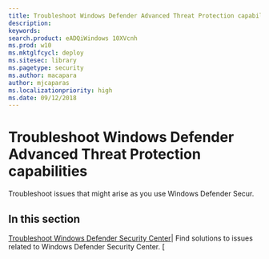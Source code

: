 ```yaml
---
title: Troubleshoot Windows Defender Advanced Threat Protection capabilities
description:
keywords: 
search.product: eADQiWindows 10XVcnh
ms.prod: w10
ms.mktglfcycl: deploy
ms.sitesec: library
ms.pagetype: security
ms.author: macapara
author: mjcaparas
ms.localizationpriority: high
ms.date: 09/12/2018
---
```


#  Troubleshoot Windows Defender Advanced Threat Protection capabilities

Troubleshoot issues that might arise as you use Windows Defender Secur.

## In this section

[Troubleshoot Windows Defender Security Center](troubleshoot-windows-defender-advanced-threat-protection.md)| Find solutions to issues related to Windows Defender Security Center.
[